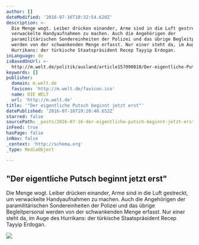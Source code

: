 ```yaml
---
author: []
dateModified: '2016-07-16T10:32:54.620Z'
description: >-
  Die Menge wogt. Leiber drücken einander, Arme sind in die Luft gestreckt, um
  verwackelte Handyaufnahmen zu machen. Auch die Angehörigen der
  paramilitärischen Sondereinheiten der Polizei und das übrige Begleitpersonal
  werden von der schwankenden Menge erfasst. Nur einer steht da, im Auge des
  Hurrikans: der türkische Staatspräsident Recep Tayyip Erdogan.
inLanguage: de
isBasedOnUrl: >-
  http://m.welt.de/politik/ausland/article157090810/Der-eigentliche-Putsch-beginnt-jetzt-erst.html
keywords: []
publisher:
  domain: m.welt.de
  favicon: 'http://m.welt.de/favicon.ico'
  name: DIE WELT
  url: 'http://m.welt.de'
title: '"Der eigentliche Putsch beginnt jetzt erst"'
datePublished: '2016-07-16T19:20:40.652Z'
starred: false
sourcePath: _posts/2016-07-16-der-eigentliche-putsch-beginnt-jetzt-erst.md
inFeed: true
hasPage: false
inNav: false
_context: 'http://schema.org'
_type: MediaObject

---
```

<article style=""><h1>"Der eigentliche Putsch beginnt jetzt erst"</h1><p>Die Menge wogt. Leiber drücken einander, Arme sind in die Luft gestreckt, um verwackelte Handyaufnahmen zu machen. Auch die Angehörigen der paramilitärischen Sondereinheiten der Polizei und das übrige Begleitpersonal werden von der schwankenden Menge erfasst. Nur einer steht da, im Auge des Hurrikans: der türkische Staatspräsident Recep Tayyip Erdogan.</p><img src="http://m.welt.de/img/ausland/crop157092205/9836934217-ci3x2l-w900/At-Least-90-Killed-in-Attempted-Military-Coup-in-Turkey.jpg" /></article>